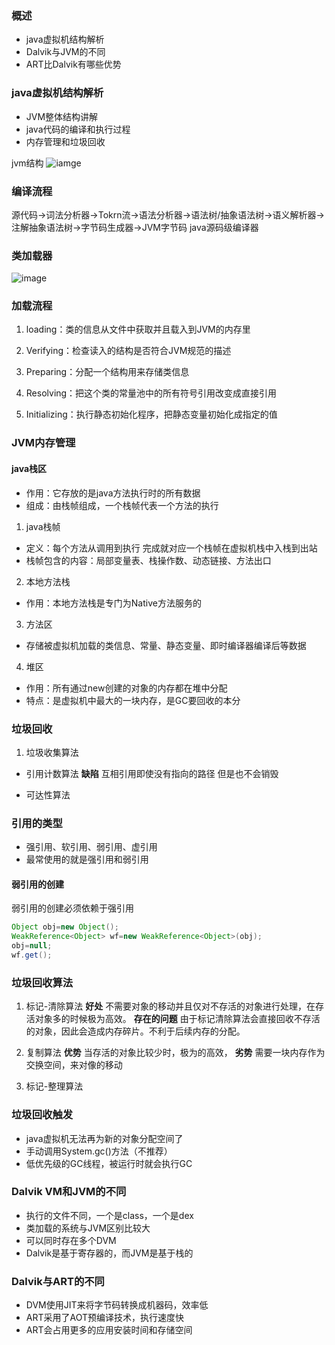 ### 概述
- java虚拟机结构解析
- Dalvik与JVM的不同
- ART比Dalvik有哪些优势

### java虚拟机结构解析
- JVM整体结构讲解
- java代码的编译和执行过程
- 内存管理和垃圾回收

jvm结构
![iamge](/image/jvm.png)

### 编译流程

源代码->词法分析器->Tokrn流->语法分析器->语法树/抽象语法树->语义解析器->注解抽象语法树->字节码生成器->JVM字节码   java源码级编译器

### 类加载器

![image](/image/classloader.png)

### 加载流程

1. loading：类的信息从文件中获取并且载入到JVM的内存里

2. Verifying：检查读入的结构是否符合JVM规范的描述

3. Preparing：分配一个结构用来存储类信息

4. Resolving：把这个类的常量池中的所有符号引用改变成直接引用
 
5. Initializing：执行静态初始化程序，把静态变量初始化成指定的值

### JVM内存管理

#### java栈区
- 作用：它存放的是java方法执行时的所有数据
- 组成：由栈帧组成，一个栈帧代表一个方法的执行

1. java栈帧
- 定义：每个方法从调用到执行 完成就对应一个栈帧在虚拟机栈中入栈到出站
- 栈帧包含的内容：局部变量表、栈操作数、动态链接、方法出口 

2. 本地方法栈
- 作用：本地方法栈是专门为Native方法服务的

3. 方法区
- 存储被虚拟机加载的类信息、常量、静态变量、即时编译器编译后等数据

4.  堆区
- 作用：所有通过new创建的对象的内存都在堆中分配
- 特点：是虚拟机中最大的一块内存，是GC要回收的本分

### 垃圾回收
1. 垃圾收集算法
- 引用计数算法
**缺陷**
互相引用即使没有指向的路径 但是也不会销毁

- 可达性算法

### 引用的类型
- 强引用、软引用、弱引用、虚引用
- 最常使用的就是强引用和弱引用

#### 弱引用的创建
弱引用的创建必须依赖于强引用
```java
Object obj=new Object();
WeakReference<Object> wf=new WeakReference<Object>(obj);
obj=null;
wf.get();
```
### 垃圾回收算法
1. 标记-清除算法
**好处**
不需要对象的移动并且仅对不存活的对象进行处理，在存活对象多的时候极为高效。
**存在的问题**
由于标记清除算法会直接回收不存活的对象，因此会造成内存碎片。不利于后续内存的分配。 

2. 复制算法
**优势**
当存活的对象比较少时，极为的高效，
**劣势**
需要一块内存作为交换空间，来对像的移动

3. 标记-整理算法

### 垃圾回收触发
- java虚拟机无法再为新的对象分配空间了
- 手动调用System.gc()方法（不推荐）
- 低优先级的GC线程，被运行时就会执行GC

### Dalvik VM和JVM的不同
- 执行的文件不同，一个是class，一个是dex
- 类加载的系统与JVM区别比较大
- 可以同时存在多个DVM
- Dalvik是基于寄存器的，而JVM是基于栈的

### Dalvik与ART的不同

-  DVM使用JIT来将字节码转换成机器码，效率低
-  ART采用了AOT预编译技术，执行速度快
-  ART会占用更多的应用安装时间和存储空间






